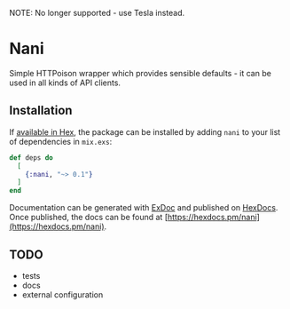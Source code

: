 NOTE: No longer supported - use Tesla instead.

# Nani

Simple HTTPoison wrapper which provides sensible defaults - it can be used in
all kinds of API clients.

## Installation

If [available in Hex](https://hex.pm/docs/publish), the package can be installed
by adding `nani` to your list of dependencies in `mix.exs`:

```elixir
def deps do
  [
    {:nani, "~> 0.1"}
  ]
end
```

Documentation can be generated with [ExDoc](https://github.com/elixir-lang/ex_doc)
and published on [HexDocs](https://hexdocs.pm). Once published, the docs can
be found at [https://hexdocs.pm/nani](https://hexdocs.pm/nani).

## TODO

- tests
- docs
- external configuration
